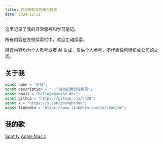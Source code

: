 ```yaml
---
title: 欢迎来到我的微型博客
date: 2024-12-21
---
```


这里记录了我的日常思考和学习笔记。

所有内容在左侧探索栏中，欢迎主动探索。

所有内容均为个人思考或者 AI 生成，仅供个人参考，不代表任何组织或公司的立场。

## 关于我

```ts
const name = "张赫";
const description = "一个喜欢折腾的程序员";
const email = "hello@zhanghe.dev";
const github = "https://github.com/zh30";
const x = "https://x.com/zhanghedev";
const linkedin = "https://www.linkedin.com/in/zhanghe";
```

## 我的歌

[Spotify](https://open.spotify.com/artist/7eLydZiButeEMvcbvVDzre?si=xYoKmQDFS8OQy6qCCxIiUw)
[Apple Music](https://music.apple.com/tr/artist/henry-zhang/1788303738)
